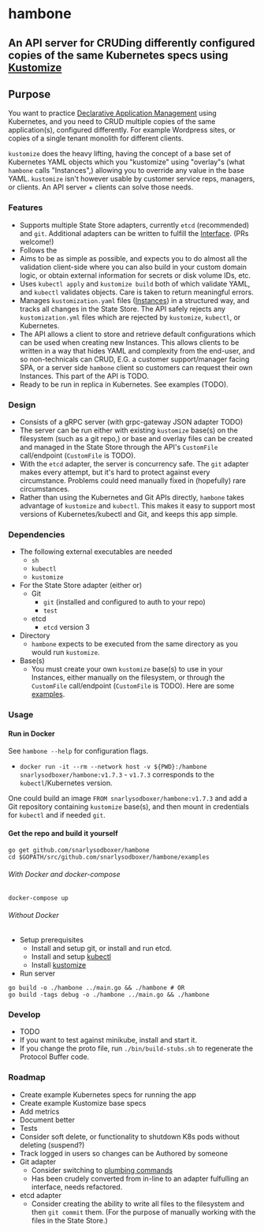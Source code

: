# hambone

## An API server for CRUDing differently configured copies of the same Kubernetes specs using [Kustomize](https://github.com/kubernetes/kubectl/tree/58f555205b015986f2e487dc88a1481b6de3c5c4/cmd/kustomize)

## Purpose

You want to practice [Declarative Application Management](https://github.com/kubernetes/kubectl/blob/cc7be26dd0fe2c11b5ac43c4dc0771767e6264e5/cmd/kustomize/docs/glossary.md#declarative-application-management) using Kubernetes, and you need to CRUD multiple copies of the same application(s), configured differently. For example Wordpress sites, or copies of a single tenant monolith for different clients.

`kustomize` does the heavy lifting, having the concept of a base set of Kubernetes YAML objects which you "kustomize" using "overlay"s (what `hambone` calls "Instances",) allowing you to override any value in the base YAML. `kustomize` isn't however usable by customer service reps, managers, or clients. An API server + clients can solve those needs.

### Features

* Supports multiple State Store adapters, currently `etcd` (recommended) and `git`. Additional adapters can be written to fulfill the [Interface](https://github.com/snarlysodboxer/hambone/blob/master/pkg/state/state.go). (PRs welcome!)
* Follows the 
* Aims to be as simple as possible, and expects you to do almost all the validation client-side where you can also build in your custom domain logic, or obtain external information for secrets or disk volume IDs, etc.
* Uses `kubectl apply` and `kustomize build` both of which validate YAML, and `kubectl` validates objects. Care is taken to return meaningful errors.
* Manages `kustomization.yaml` files ([Instances](docs/glossary.md#instance)) in a structured way, and tracks all changes in the State Store. The API safely rejects any `kustomization.yml` files which are rejected by `kustomize`, `kubectl`, or Kubernetes.
* The API allows a client to store and retrieve default configurations which can be used when creating new Instances. This allows clients to be written in a way that hides YAML and complexity from the end-user, and so non-technicals can CRUD,  E.G. a customer support/manager facing SPA, or a server side `hambone` client so customers can request their own Instances. This part of the API is TODO.
* Ready to be run in replica in Kubernetes. See examples (TODO).

### Design

* Consists of a gRPC server (with grpc-gateway JSON adapter TODO)
* The server can be run either with existing `kustomize` base(s) on the filesystem (such as a git repo,) or base and overlay files can be created and managed in the State Store through the API's `CustomFile` call/endpoint (`CustomFile` is TODO).
* With the `etcd` adapter, the server is concurrency safe. The `git` adapter makes every attempt, but it's hard to protect against every circumstance. Problems could need manually fixed in (hopefully) rare circumstances.
* Rather than using the Kubernetes and Git APIs directly, `hambone` takes advantage of  `kustomize` and `kubectl`. This makes it easy to support most versions of Kubernetes/kubectl and Git, and keeps this app simple.

### Dependencies

* The following external executables are needed
    * `sh`
    * `kubectl`
    * `kustomize`
* For the State Store adapter (either or)
	* Git
	    * `git` (installed and configured to auth to your repo)
	    * `test`
	* etcd
	    * `etcd` version 3
* Directory
    * `hambone` expects to be executed from the same directory as you would run `kustomize`.
* Base(s)
    * You must create your own `kustomize` base(s) to use in your Instances, either manually on the filesystem, or through the `CustomFile` call/endpoint (`CustomFile` is TODO). Here are some [examples](https://github.com/snarlysodboxer/hambone/tree/master/examples).

### Usage

#### Run in Docker

See `hambone --help` for configuration flags.

* `docker run -it --rm --network host -v ${PWD}:/hambone snarlysodboxer/hambone:v1.7.3` - `v1.7.3` corresponds to the `kubectl`/Kubernetes version.

One could build an image `FROM snarlysodboxer/hambone:v1.7.3` and add a Git repository containing `kustomize` base(s), and then mount in credentials for `kubectl` and if needed `git`.

#### Get the repo and build it yourself
    go get github.com/snarlysodboxer/hambone
    cd $GOPATH/src/github.com/snarlysodboxer/hambone/examples
###### With Docker and docker-compose
    docker-compose up
###### Without Docker
   * Setup prerequisites
        * Install and setup git, or install and run etcd.
        * Install and setup [kubectl](https://kubernetes.io/docs/tasks/tools/install-kubectl/)
        * Install [kustomize](https://github.com/kubernetes/kubectl/tree/cc7be26dd0fe2c11b5ac43c4dc0771767e6264e5/cmd/kustomize)
   * Run server

    go build -o ./hambone ../main.go && ./hambone # OR
    go build -tags debug -o ./hambone ../main.go && ./hambone

### Develop

* TODO
* If you want to test against minikube, install and start it.
* If you change the proto file, run `./bin/build-stubs.sh` to regenerate the Protocol Buffer code.

### Roadmap

* Create example Kubernetes specs for running the app
* Create example Kustomize base specs
* Add metrics
* Document better
* Tests
* Consider soft delete, or functionality to shutdown K8s pods without deleting (suspend?)
* Track logged in users so changes can be Authored by someone
* Git adapter
    * Consider switching to [plumbing commands](http://schacon.github.io/git/git.html#_low_level_commands_plumbing)
    * Has been crudely converted from in-line to an adapter fulfulling an interface, needs refactored.
* etcd adapter
    * Consider creating the ability to write all files to the filesystem and then `git commit` them. (For the purpose of manually working with the files in the State Store.)


